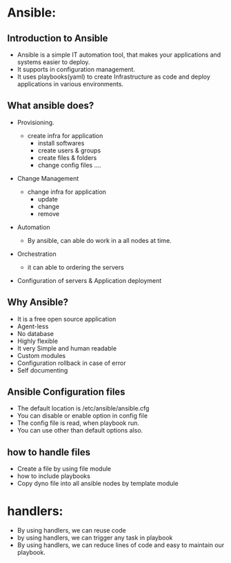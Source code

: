 # Ansible:

## Introduction to Ansible

* Ansible is a simple IT automation tool, that makes your applications and  systems easier to deploy.
* It supports in configuration management.
* It uses playbooks(yaml) to  create  Infrastructure  as code and deploy applications in various environments.

## What ansible does?

* Provisioning.
  * create infra for application 
     * install softwares
     * create users & groups
     * create files & folders 
     * change config files ....


* Change Management 
   * change infra for application
      * update
      * change
      * remove

* Automation
   * By ansible,  can able do work in a all nodes at time.

* Orchestration
  * it can  able to ordering  the servers

* Configuration of servers & Application deployment

## Why Ansible?

* It is a free open source application
* Agent-less 
* No database
* Highly flexible 
* It very Simple and human readable
* Custom modules
* Configuration rollback in case of error
* Self documenting

## Ansible Configuration files
* The default location is /etc/ansible/ansible.cfg
* You can disable or enable option in config file
* The config file is read, when playbook run.
* You can use other than default options also.

## how to handle files
   * Create a file by using file module
   * how to include playbooks
   * Copy dyno file into all ansible nodes  by template module
   
# handlers:
* By using handlers, we can reuse code
* by using handlers, we can trigger any task in playbook
* By using handlers, we can reduce lines of code and easy to maintain our playbook.


